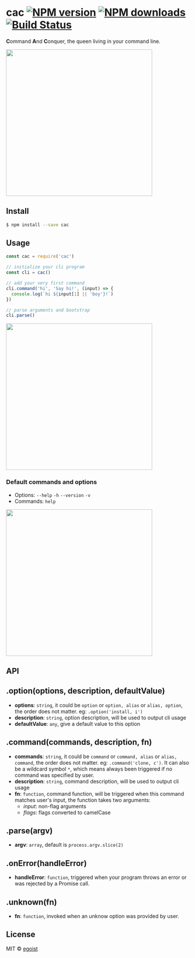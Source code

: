 # cac [![NPM version](https://img.shields.io/npm/v/cac.svg)](https://npmjs.com/package/cac) [![NPM downloads](https://img.shields.io/npm/dm/cac.svg)](https://npmjs.com/package/cac) [![Build Status](https://img.shields.io/circleci/project/egoist/cac/master.svg)](https://circleci.com/gh/egoist/cac)

**C**ommand **A**nd **C**onquer, the queen living in your command line.

<img src="http://i.giphy.com/v3FeH4swox9mg.gif" width="400"/>

## Install

```bash
$ npm install --save cac
```

## Usage

```js
const cac = require('cac')

// initialize your cli program
const cli = cac()

// add your very first command
cli.command('hi', 'Say hi!', (input) => {
  console.log(`hi ${input[1] || 'boy'}!`)
})

// parse arguments and bootstrap
cli.parse()
```

<img src="http://ww4.sinaimg.cn/large/a15b4afegw1f79ix3vc2uj20p00akjsj.jpg" width="400" />

### Default commands and options

- Options: `--help` `-h` `--version` `-v`
- Commands: `help`

<img src="http://ww4.sinaimg.cn/large/a15b4afegw1f79k0eifspj20ug0g0mz3.jpg" width="400" />
 
## API

## .option(options, description, defaultValue)

- **options**: `string`, it could be `option` or `option, alias` or `alias, option`, the order does not matter. eg: `.option('install, i')`
- **description**: `string`, option description, will be used to output cli usage
- **defaultValue**: `any`, give a default value to this option

## .command(commands, description, fn)

- **commands**: `string`, it could be `command` or `command, alias` or `alias, command`, the order does not matter. eg: `.command('clone, c')`. It can also be a wildcard symbol `*`, which means always been triggered if no command was specified by user.
- **description**: `string`, command description, will be used to output cli usage
- **fn**: `function`, command function, will be triggered when this command matches user's input, the function takes two arguments:
  - *input*: non-flag arguments
  - *flags*: flags converted to camelCase

## .parse(argv)

- **argv**: `array`, default is `process.argv.slice(2)`

## .onError(handleError)

- **handleError**: `function`, triggered when your program throws an error or was rejected by a Promise call.

## .unknown(fn)

- **fn**: `function`, invoked when an unknow option was provided by user.

## License

MIT © [egoist](https://github.com/egoist)
